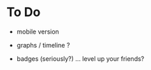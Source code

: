 # To Do


* mobile version

* graphs / timeline ?

* badges (seriously?) ... level up your friends?

